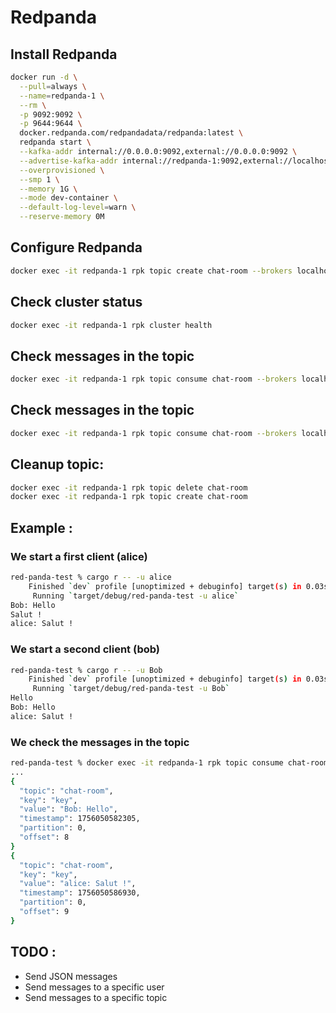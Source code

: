 # Redpanda

## Install Redpanda

```bash
docker run -d \
  --pull=always \
  --name=redpanda-1 \
  --rm \
  -p 9092:9092 \
  -p 9644:9644 \
  docker.redpanda.com/redpandadata/redpanda:latest \
  redpanda start \
  --kafka-addr internal://0.0.0.0:9092,external://0.0.0.0:9092 \
  --advertise-kafka-addr internal://redpanda-1:9092,external://localhost:9092 \
  --overprovisioned \
  --smp 1 \
  --memory 1G \
  --mode dev-container \
  --default-log-level=warn \
  --reserve-memory 0M
```

## Configure Redpanda

```bash
docker exec -it redpanda-1 rpk topic create chat-room --brokers localhost:9092
```

## Check cluster status

```bash
docker exec -it redpanda-1 rpk cluster health
```

## Check messages in the topic

```bash
docker exec -it redpanda-1 rpk topic consume chat-room --brokers localhost:9092
```

## Check messages in the topic

```bash
docker exec -it redpanda-1 rpk topic consume chat-room --brokers localhost:9092 
```

## Cleanup topic:

```bash
docker exec -it redpanda-1 rpk topic delete chat-room
docker exec -it redpanda-1 rpk topic create chat-room
```

## Example : 

### We start a first client (alice)

```bash
red-panda-test % cargo r -- -u alice
    Finished `dev` profile [unoptimized + debuginfo] target(s) in 0.03s
     Running `target/debug/red-panda-test -u alice`
Bob: Hello
Salut !
alice: Salut !
```

### We start a second client (bob)

```bash
red-panda-test % cargo r -- -u Bob
    Finished `dev` profile [unoptimized + debuginfo] target(s) in 0.03s
     Running `target/debug/red-panda-test -u Bob`
Hello
Bob: Hello
alice: Salut !
```

### We check the messages in the topic

```bash	
red-panda-test % docker exec -it redpanda-1 rpk topic consume chat-room --brokers localhost:9092
...
{
  "topic": "chat-room",
  "key": "key",
  "value": "Bob: Hello",
  "timestamp": 1756050582305,
  "partition": 0,
  "offset": 8
}
{
  "topic": "chat-room",
  "key": "key",
  "value": "alice: Salut !",
  "timestamp": 1756050586930,
  "partition": 0,
  "offset": 9
}
```

## TODO :

- Send JSON messages
- Send messages to a specific user
- Send messages to a specific topic

